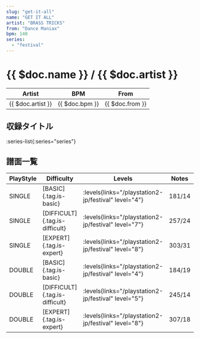 ```yaml
---
slug: "get-it-all"
name: "GET IT ALL"
artist: "BRASS TRICKS"
from: "Dance Maniax"
bpm: 140
series:
  - "festival"
---
```


# {{ $doc.name }} / {{ $doc.artist }}

|Artist|BPM|From|
|------|---|----|
|{{ $doc.artist }}|{{ $doc.bpm }}|{{ $doc.from }}|

## 収録タイトル

:series-list{:series="series"}

## 譜面一覧

|PlayStyle|Difficulty|Levels|Notes|Movie|
|---------|----------|------|-----|-----|
|SINGLE|[BASIC]{.tag.is-basic}|<div class="field is-grouped is-grouped-multiline"> :levels{links="/playstation2-jp/festival" level="4"}</div>|181/14||
|SINGLE|[DIFFICULT]{.tag.is-difficult}|<div class="field is-grouped is-grouped-multiline"> :levels{links="/playstation2-jp/festival" level="7"}</div>|257/24||
|SINGLE|[EXPERT]{.tag.is-expert}|<div class="field is-grouped is-grouped-multiline"> :levels{links="/playstation2-jp/festival" level="8"}</div>|303/31||
|DOUBLE|[BASIC]{.tag.is-basic}|<div class="field is-grouped is-grouped-multiline"> :levels{links="/playstation2-jp/festival" level="4"}</div>|184/19||
|DOUBLE|[DIFFICULT]{.tag.is-difficult}|<div class="field is-grouped is-grouped-multiline"> :levels{links="/playstation2-jp/festival" level="5"}</div>|245/14||
|DOUBLE|[EXPERT]{.tag.is-expert}|<div class="field is-grouped is-grouped-multiline"> :levels{links="/playstation2-jp/festival" level="8"}</div>|307/18||
